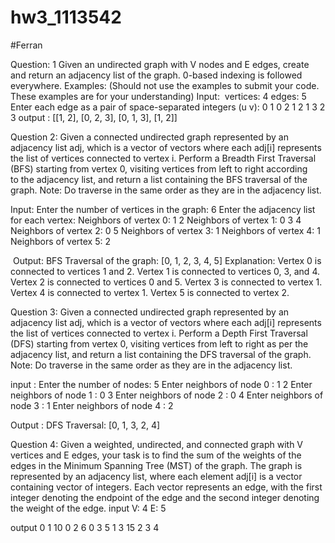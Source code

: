 # hw3_1113542
#Ferran

Question: 1
Given an undirected graph with V nodes and E edges, create and return an adjacency list of the graph. 0-based indexing is followed everywhere.
Examples: (Should not use the examples to submit your code. These examples are for your understanding)
Input:   vertices: 4
         edges: 5
Enter each edge as a pair of space-separated integers (u v):
0 1
0 2
1 2
1 3
2 3
output : [[1, 2], [0, 2, 3], [0, 1, 3], [1, 2]]

Question 2:
Given a connected undirected graph represented by an adjacency list adj, which is a vector of vectors where each adj[i] represents the list of vertices connected to vertex i. Perform a Breadth First Traversal (BFS) starting from vertex 0, visiting vertices from left to right according to the adjacency list, and return a list containing the BFS traversal of the graph.
Note: Do traverse in the same order as they are in the adjacency list.

Input: Enter the number of vertices in the graph: 6
Enter the adjacency list for each vertex:
Neighbors of vertex 0: 1 2
Neighbors of vertex 1: 0 3 4
Neighbors of vertex 2: 0 5
Neighbors of vertex 3: 1
Neighbors of vertex 4: 1
Neighbors of vertex 5: 2

 Output: BFS Traversal of the graph: [0, 1, 2, 3, 4, 5] 
 Explanation:
Vertex 0 is connected to vertices 1 and 2.
Vertex 1 is connected to vertices 0, 3, and 4.
Vertex 2 is connected to vertices 0 and 5.
Vertex 3 is connected to vertex 1.
Vertex 4 is connected to vertex 1.
Vertex 5 is connected to vertex 2.


Question 3:
Given a connected undirected graph represented by an adjacency list adj, which is a vector of vectors where each adj[i] represents the list of vertices connected to vertex i. Perform a Depth First Traversal (DFS) starting from vertex 0, visiting vertices from left to right as per the adjacency list, and return a list containing the DFS traversal of the graph.
Note: Do traverse in the same order as they are in the adjacency list.

input : Enter the number of nodes: 5
Enter neighbors of node 0 : 1 2
Enter neighbors of node 1 : 0 3
Enter neighbors of node 2 : 0 4
Enter neighbors of node 3 : 1
Enter neighbors of node 4 : 2

 Output : DFS Traversal: [0, 1, 3, 2, 4]

Question 4:
Given a weighted, undirected, and connected graph with V vertices and E edges, your task is to find the sum of the weights of the edges in the Minimum Spanning Tree (MST) of the graph. The graph is represented by an adjacency list, where each element adj[i] is a vector containing vector of integers. Each vector represents an edge, with the first integer denoting the endpoint of the edge and the second integer denoting the weight of the edge.
 input 
V: 4
E: 5

 output
0 1 10
0 2 6
0 3 5
1 3 15
2 3 4



